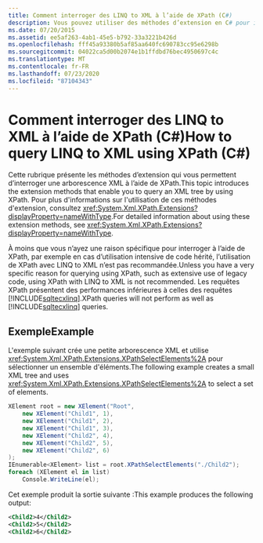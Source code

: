 ```yaml
---
title: Comment interroger des LINQ to XML à l’aide de XPath (C#)
description: Vous pouvez utiliser des méthodes d’extension en C# pour interroger une arborescence XML à l’aide de XPath. En général, nous vous déconseillons d’utiliser XPath avec LINQ to XML.
ms.date: 07/20/2015
ms.assetid: ee5af263-4ab1-45e5-b792-33a3221b426d
ms.openlocfilehash: fff45a93380b5af85aa640fc690783cc95e6298b
ms.sourcegitcommit: 04022ca5d00b2074e1b1ffdbd76bec4950697c4c
ms.translationtype: MT
ms.contentlocale: fr-FR
ms.lasthandoff: 07/23/2020
ms.locfileid: "87104343"
---
```

# <a name="how-to-query-linq-to-xml-using-xpath-c"></a><span data-ttu-id="02367-104">Comment interroger des LINQ to XML à l’aide de XPath (C#)</span><span class="sxs-lookup"><span data-stu-id="02367-104">How to query LINQ to XML using XPath (C#)</span></span>
<span data-ttu-id="02367-105">Cette rubrique présente les méthodes d’extension qui vous permettent d’interroger une arborescence XML à l’aide de XPath.</span><span class="sxs-lookup"><span data-stu-id="02367-105">This topic introduces the extension methods that enable you to query an XML tree by using XPath.</span></span> <span data-ttu-id="02367-106">Pour plus d'informations sur l'utilisation de ces méthodes d'extension, consultez <xref:System.Xml.XPath.Extensions?displayProperty=nameWithType>.</span><span class="sxs-lookup"><span data-stu-id="02367-106">For detailed information about using these extension methods, see <xref:System.Xml.XPath.Extensions?displayProperty=nameWithType>.</span></span>  
  
 <span data-ttu-id="02367-107">À moins que vous n’ayez une raison spécifique pour interroger à l’aide de XPath, par exemple en cas d’utilisation intensive de code hérité, l’utilisation de XPath avec LINQ to XML n’est pas recommandée.</span><span class="sxs-lookup"><span data-stu-id="02367-107">Unless you have a very specific reason for querying using XPath, such as extensive use of legacy code, using XPath with LINQ to XML is not recommended.</span></span> <span data-ttu-id="02367-108">Les requêtes XPath présentent des performances inférieures à celles des requêtes [!INCLUDE[sqltecxlinq](~/includes/sqltecxlinq-md.md)].</span><span class="sxs-lookup"><span data-stu-id="02367-108">XPath queries will not perform as well as [!INCLUDE[sqltecxlinq](~/includes/sqltecxlinq-md.md)] queries.</span></span>  
  
## <a name="example"></a><span data-ttu-id="02367-109">Exemple</span><span class="sxs-lookup"><span data-stu-id="02367-109">Example</span></span>  
 <span data-ttu-id="02367-110">L'exemple suivant crée une petite arborescence XML et utilise <xref:System.Xml.XPath.Extensions.XPathSelectElements%2A> pour sélectionner un ensemble d'éléments.</span><span class="sxs-lookup"><span data-stu-id="02367-110">The following example creates a small XML tree and uses <xref:System.Xml.XPath.Extensions.XPathSelectElements%2A> to select a set of elements.</span></span>  
  
```csharp  
XElement root = new XElement("Root",  
    new XElement("Child1", 1),  
    new XElement("Child1", 2),  
    new XElement("Child1", 3),  
    new XElement("Child2", 4),  
    new XElement("Child2", 5),  
    new XElement("Child2", 6)  
);  
IEnumerable<XElement> list = root.XPathSelectElements("./Child2");  
foreach (XElement el in list)  
    Console.WriteLine(el);  
```  
  
 <span data-ttu-id="02367-111">Cet exemple produit la sortie suivante :</span><span class="sxs-lookup"><span data-stu-id="02367-111">This example produces the following output:</span></span>  
  
```xml  
<Child2>4</Child2>  
<Child2>5</Child2>  
<Child2>6</Child2>  
```  
  